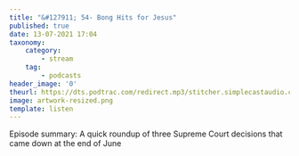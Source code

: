 ```yaml
---
title: "&#127911; 54- Bong Hits for Jesus"
published: true
date: 13-07-2021 17:04
taxonomy:
    category:
        - stream
    tag:
        - podcasts
header_image: '0'
theurl: https://dts.podtrac.com/redirect.mp3/stitcher.simplecastaudio.com/c80b603a-35e1-4531-9f82-ac7d54df004d/episodes/1d5ef32d-b8f4-473f-bc75-04dc2d00e687/audio/128/default.mp3?aid=rss_feed&awCollectionId=c80b603a-35e1-4531-9f82-ac7d54df004d&awEpisodeId=1d5ef32d-b8f4-473f-bc75-04dc2d00e687&feed=jZLi00b4
image: artwork-resized.png
template: listen
--- 
```

Episode summary: A quick roundup of three Supreme Court decisions that came down at the end of June
